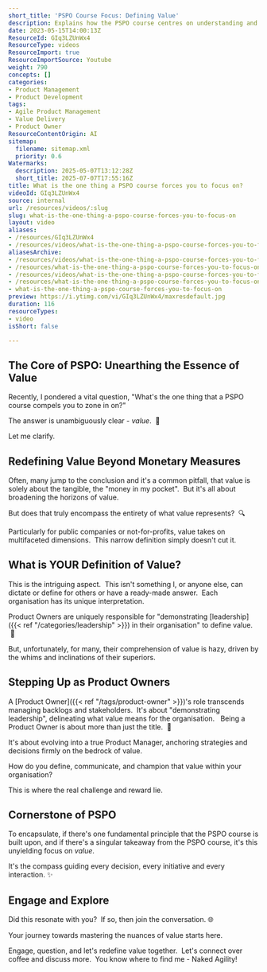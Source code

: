 ```yaml
---
short_title: 'PSPO Course Focus: Defining Value'
description: Explains how the PSPO course centres on understanding and defining value, highlighting its importance for Product Owners in guiding decisions and organisational success.
date: 2023-05-15T14:00:13Z
ResourceId: GIq3LZUnWx4
ResourceType: videos
ResourceImport: true
ResourceImportSource: Youtube
weight: 790
concepts: []
categories:
- Product Management
- Product Development
tags:
- Agile Product Management
- Value Delivery
- Product Owner
ResourceContentOrigin: AI
sitemap:
  filename: sitemap.xml
  priority: 0.6
Watermarks:
  description: 2025-05-07T13:12:28Z
  short_title: 2025-07-07T17:55:16Z
title: What is the one thing a PSPO course forces you to focus on?
videoId: GIq3LZUnWx4
source: internal
url: /resources/videos/:slug
slug: what-is-the-one-thing-a-pspo-course-forces-you-to-focus-on
layout: video
aliases:
- /resources/GIq3LZUnWx4
- /resources/videos/what-is-the-one-thing-a-pspo-course-forces-you-to-focus-on
aliasesArchive:
- /resources/videos/what-is-the-one-thing-a-pspo-course-forces-you-to-focus-on
- /resources/what-is-the-one-thing-a-pspo-course-forces-you-to-focus-on
- /resources/videos/what-is-the-one-thing-a-pspo-course-forces-you-to-focus-on-
- /resources/what-is-the-one-thing-a-pspo-course-forces-you-to-focus-on-
- what-is-the-one-thing-a-pspo-course-forces-you-to-focus-on
preview: https://i.ytimg.com/vi/GIq3LZUnWx4/maxresdefault.jpg
duration: 116
resourceTypes:
- video
isShort: false

---
```

## The Core of PSPO: Unearthing the Essence of Value

Recently, I pondered a vital question, "What's the one thing that a PSPO course compels you to zone in on?"

The answer is unambiguously clear - _value_.  🎯

Let me clarify.

## Redefining Value Beyond Monetary Measures

Often, many jump to the conclusion and it's a common pitfall, that value is solely about the tangible, the "money in my pocket".  But it's all about broadening the horizons of value.

But does that truly encompass the entirety of what value represents?  🔍

Particularly for public companies or not-for-profits, value takes on multifaceted dimensions.  This narrow definition simply doesn't cut it.

## What is YOUR Definition of Value?

This is the intriguing aspect.  This isn't something I, or anyone else, can dictate or define for others or have a ready-made answer.  Each organisation has its unique interpretation.  

Product Owners are uniquely responsible for "demonstrating [leadership]({{< ref "/categories/leadership" >}}) in their organisation" to define value.  🤔 

But, unfortunately, for many, their comprehension of value is hazy, driven by the whims and inclinations of their superiors.

## Stepping Up as Product Owners

A [Product Owner]({{< ref "/tags/product-owner" >}})'s role transcends managing backlogs and stakeholders.  It's about "demonstrating leadership", delineating what value means for the organisation.   Being a Product Owner is about more than just the title.  👑

It's about evolving into a true Product Manager, anchoring strategies and decisions firmly on the bedrock of value.

How do you define, communicate, and champion that value within your organisation?

This is where the real challenge and reward lie.

## Cornerstone of PSPO 

To encapsulate, if there's one fundamental principle that the PSPO course is built upon, and if there's a singular takeaway from the PSPO course, it's this unyielding focus on _value_.

It's the compass guiding every decision, every initiative and every interaction. ✨

## Engage and Explore

Did this resonate with you?  If so, then join the conversation. 🌐 

Your journey towards mastering the nuances of value starts here.

Engage, question, and let's redefine value together.  Let's connect over coffee and discuss more.  You know where to find me - Naked Agility!
